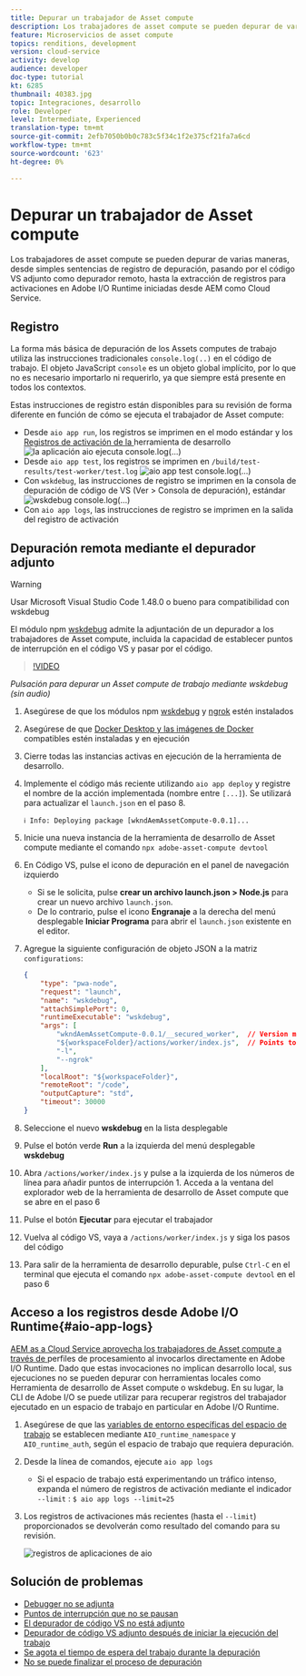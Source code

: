 ```yaml
---
title: Depurar un trabajador de Asset compute
description: Los trabajadores de asset compute se pueden depurar de varias maneras, desde simples sentencias de registro de depuración, pasando por el código VS adjunto como depurador remoto, hasta la extracción de registros para activaciones en Adobe I/O Runtime iniciadas desde AEM como Cloud Service.
feature: Microservicios de asset compute
topics: renditions, development
version: cloud-service
activity: develop
audience: developer
doc-type: tutorial
kt: 6285
thumbnail: 40383.jpg
topic: Integraciones, desarrollo
role: Developer
level: Intermediate, Experienced
translation-type: tm+mt
source-git-commit: 2efb7050b0b0c783c5f34c1f2e375cf21fa7a6cd
workflow-type: tm+mt
source-wordcount: '623'
ht-degree: 0%

---
```



# Depurar un trabajador de Asset compute

Los trabajadores de asset compute se pueden depurar de varias maneras, desde simples sentencias de registro de depuración, pasando por el código VS adjunto como depurador remoto, hasta la extracción de registros para activaciones en Adobe I/O Runtime iniciadas desde AEM como Cloud Service.

## Registro

La forma más básica de depuración de los Assets computes de trabajo utiliza las instrucciones tradicionales `console.log(..)` en el código de trabajo. El objeto JavaScript `console` es un objeto global implícito, por lo que no es necesario importarlo ni requerirlo, ya que siempre está presente en todos los contextos.

Estas instrucciones de registro están disponibles para su revisión de forma diferente en función de cómo se ejecuta el trabajador de Asset compute:

+ Desde `aio app run`, los registros se imprimen en el modo estándar y los [Registros de activación de la ](../develop/development-tool.md) herramienta de desarrollo
   ![la aplicación aio ejecuta console.log(...)](./assets/debug/console-log__aio-app-run.png)
+ Desde `aio app test`, los registros se imprimen en `/build/test-results/test-worker/test.log`
   ![aio app test console.log(...)](./assets/debug/console-log__aio-app-test.png)
+ Con `wskdebug`, las instrucciones de registro se imprimen en la consola de depuración de código de VS (Ver > Consola de depuración), estándar
   ![wskdebug console.log(...)](./assets/debug/console-log__wskdebug.png)
+ Con `aio app logs`, las instrucciones de registro se imprimen en la salida del registro de activación

## Depuración remota mediante el depurador adjunto

>[!WARNING]
>
>Usar Microsoft Visual Studio Code 1.48.0 o bueno para compatibilidad con wskdebug

El módulo npm [wskdebug](https://www.npmjs.com/package/@openwhisk/wskdebug) admite la adjuntación de un depurador a los trabajadores de Asset compute, incluida la capacidad de establecer puntos de interrupción en el código VS y pasar por el código.

>[!VIDEO](https://video.tv.adobe.com/v/40383/?quality=12&learn=on)

_Pulsación para depurar un Asset compute de trabajo mediante wskdebug (sin audio)_

1. Asegúrese de que los módulos npm [wskdebug](../set-up/development-environment.md#wskdebug) y [ngrok](../set-up/development-environment.md#ngork) estén instalados
1. Asegúrese de que [Docker Desktop y las imágenes de Docker](../set-up/development-environment.md#docker) compatibles estén instaladas y en ejecución
1. Cierre todas las instancias activas en ejecución de la herramienta de desarrollo.
1. Implemente el código más reciente utilizando `aio app deploy` y registre el nombre de la acción implementada (nombre entre `[...]`). Se utilizará para actualizar el `launch.json` en el paso 8.

   ```
   ℹ Info: Deploying package [wkndAemAssetCompute-0.0.1]...
   ```

1. Inicie una nueva instancia de la herramienta de desarrollo de Asset compute mediante el comando `npx adobe-asset-compute devtool`
1. En Código VS, pulse el icono de depuración en el panel de navegación izquierdo
   + Si se le solicita, pulse __crear un archivo launch.json > Node.js__ para crear un nuevo archivo `launch.json`.
   + De lo contrario, pulse el icono __Engranaje__ a la derecha del menú desplegable __Iniciar Programa__ para abrir el `launch.json` existente en el editor.
1. Agregue la siguiente configuración de objeto JSON a la matriz `configurations`:

   ```json
   {
       "type": "pwa-node",
       "request": "launch",
       "name": "wskdebug",
       "attachSimplePort": 0,
       "runtimeExecutable": "wskdebug",
       "args": [
           "wkndAemAssetCompute-0.0.1/__secured_worker",  // Version must match your Asset Compute worker's version
           "${workspaceFolder}/actions/worker/index.js",  // Points to your worker
           "-l",
           "--ngrok"
       ],
       "localRoot": "${workspaceFolder}",
       "remoteRoot": "/code",
       "outputCapture": "std",
       "timeout": 30000
   }
   ```

1. Seleccione el nuevo __wskdebug__ en la lista desplegable
1. Pulse el botón verde __Run__ a la izquierda del menú desplegable __wskdebug__
1. Abra `/actions/worker/index.js` y pulse a la izquierda de los números de línea para añadir puntos de interrupción 1. Acceda a la ventana del explorador web de la herramienta de desarrollo de Asset compute que se abre en el paso 6
1. Pulse el botón __Ejecutar__ para ejecutar el trabajador
1. Vuelva al código VS, vaya a `/actions/worker/index.js` y siga los pasos del código
1. Para salir de la herramienta de desarrollo depurable, pulse `Ctrl-C` en el terminal que ejecuta el comando `npx adobe-asset-compute devtool` en el paso 6

## Acceso a los registros desde Adobe I/O Runtime{#aio-app-logs}

[AEM as a Cloud Service aprovecha los trabajadores de Asset compute a través de ](../deploy/processing-profiles.md) perfiles de procesamiento al invocarlos directamente en Adobe I/O Runtime. Dado que estas invocaciones no implican desarrollo local, sus ejecuciones no se pueden depurar con herramientas locales como Herramienta de desarrollo de Asset compute o wskdebug. En su lugar, la CLI de Adobe I/O se puede utilizar para recuperar registros del trabajador ejecutado en un espacio de trabajo en particular en Adobe I/O Runtime.

1. Asegúrese de que las [variables de entorno específicas del espacio de trabajo](../deploy/runtime.md) se establecen mediante `AIO_runtime_namespace` y `AIO_runtime_auth`, según el espacio de trabajo que requiera depuración.
1. Desde la línea de comandos, ejecute `aio app logs`
   + Si el espacio de trabajo está experimentando un tráfico intenso, expanda el número de registros de activación mediante el indicador `--limit` :
      `$ aio app logs --limit=25`
1. Los registros de activaciones más recientes (hasta el `--limit`) proporcionados se devolverán como resultado del comando para su revisión.

   ![registros de aplicaciones de aio](./assets/debug/aio-app-logs.png)

## Solución de problemas

+ [Debugger no se adjunta](../troubleshooting.md#debugger-does-not-attach)
+ [Puntos de interrupción que no se pausan](../troubleshooting.md#breakpoints-no-pausing)
+ [El depurador de código VS no está adjunto](../troubleshooting.md#vs-code-debugger-not-attached)
+ [Depurador de código VS adjunto después de iniciar la ejecución del trabajo](../troubleshooting.md#vs-code-debugger-attached-after-worker-execution-began)
+ [Se agota el tiempo de espera del trabajo durante la depuración](../troubleshooting.md#worker-times-out-while-debugging)
+ [No se puede finalizar el proceso de depuración](../troubleshooting.md#cannot-terminate-debugger-process)
